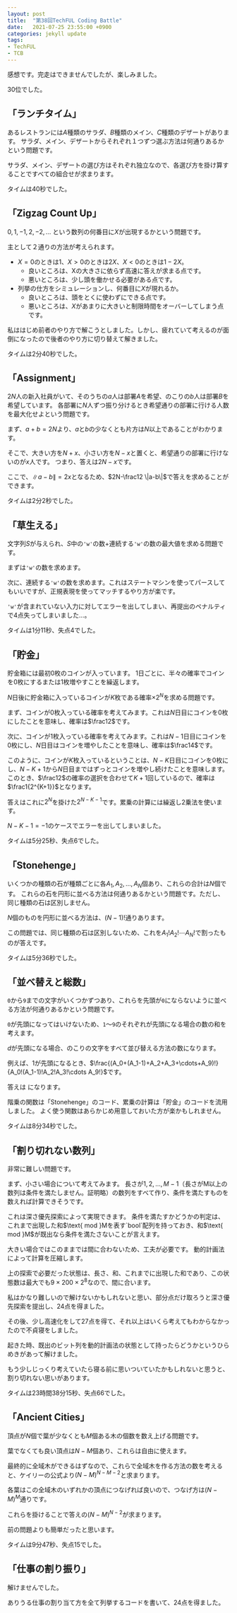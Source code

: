```yaml
---
layout: post
title:  "第38回TechFUL Coding Battle"
date:   2021-07-25 23:55:00 +0900
categories: jekyll update
tags:
- TechFUL
- TCB
---
```


感想です。完走はできませんでしたが、楽しみました。

30位でした。

## 「ランチタイム」
あるレストランには$A$種類のサラダ、$B$種類のメイン、$C$種類のデザートがあります。
サラダ、メイン、デザートからそれぞれ１つずつ選ぶ方法は何通りあるかという問題です。

サラダ、メイン、デザートの選び方はそれぞれ独立なので、各選び方を掛け算することですべての組合せが求まります。

タイムは40秒でした。

## 「Zigzag Count Up」
$0, 1, -1, 2, -2, \ldots$ という数列の何番目に$X$が出現するかという問題です。

主として２通りの方法が考えられます。

- $X=0$のときは$1$、$X>0$のときは$2X$、$X<0$のときは$1-2X$。
  - 良いところは、Xの大きさに依らず高速に答えが求まる点です。
  - 悪いところは、少し頭を働かせる必要がある点です。
- 列挙の仕方をシミュレーションし、何番目に$X$が現れるか。
  - 良いところは、頭をとくに使わずにできる点です。
  - 悪いところは、$X$があまりに大きいと制限時間をオーバーしてしまう点です。

私ははじめ前者のやり方で解こうとしました。しかし、疲れていて考えるのが面倒になったので後者のやり方に切り替えて解きました。

タイムは2分40秒でした。

## 「Assignment」
$2N$人の新入社員がいて、そのうちの$a$人は部署$A$を希望、のこりの$b$人は部署$B$を希望しています。
各部署に$N$人ずつ振り分けるとき希望通りの部署に行ける人数を最大化せよという問題です。

まず、$a+b=2N$より、$a$と$b$の少なくとも片方は$N$以上であることがわかります。

そこで、大きい方を$N+x$、小さい方を$N-x$と置くと、希望通りの部署に行けないのが$x$人です。
つまり、答えは$2N-x$です。

ここで、$\|a-b\|=2x$となるため、$2N-\frac12 \|a-b\|$で答えを求めることができます。

タイムは2分2秒でした。

## 「草生える」
文字列$S$が与えられ、$S$中の`'w'`の数+連続する`'w'`の数の最大値を求める問題です。

まずは`'w'`の数を求めます。

次に、連続する`'w'`の数を求めます。これはステートマシンを使ってパースしてもいいですが、正規表現を使ってマッチするやり方が楽です。

`'w'`が含まれていない入力に対してエラーを出してしまい、再提出のペナルティで4点失ってしまいました…。

タイムは1分11秒、失点4でした。

## 「貯金」
貯金箱には最初$0$枚のコインが入っています。
$1$日ごとに、半々の確率でコインを$0$枚にするまたは$1$枚増やすことを繰返します。

$N$日後に貯金箱に入っているコインが$K$枚である確率$×2^N$を求める問題です。

まず、コインが$0$枚入っている確率を考えてみます。これは$N$日目にコインを$0$枚にしたことを意味し、確率は$\frac12$です。

次に、コインが$1$枚入っている確率を考えてみます。これは$N-1$日目にコインを$0$枚にし、$N$日目はコインを増やしたことを意味し、確率は$\frac14$です。

このように、コインが$K$枚入っているということは、$N-K$日目にコインを$0$枚にし、$N-K+1$から$N$日目まではずっとコインを増やし続けたことを意味します。
このとき、$\frac12$の確率の選択を合わせて$K+1$回しているので、確率は$\frac1{2^{K+1}}$となります。

答えはこれに$2^N$を掛けた$2^{N-K-1}$です。累乗の計算には繰返し2乗法を使います。

$N-K-1=-1$のケースでエラーを出してしまいました。

タイムは5分25秒、失点6でした。

## 「Stonehenge」
いくつかの種類の石が種類ごとに各$A_1, A_2, \ldots, A_N$個あり、これらの合計は$N$個です。
これらの石を円形に並べる方法は何通りあるかという問題です。ただし、同じ種類の石は区別しません。

$N$個のものを円形に並べる方法は、$(N-1)!$通りあります。

この問題では、同じ種類の石は区別しないため、これを$A_1! A_2! \cdots A_N!$で割ったものが答えです。

タイムは5分36秒でした。

## 「並べ替えと総数」
`0`から`9`までの文字がいくつかずつあり、これらを先頭が`0`にならないように並べる方法が何通りあるかという問題です。

`0`が先頭になってはいけないため、`1`〜`9`のそれぞれが先頭になる場合の数の和を考えます。

$d$が先頭になる場合、のこりの文字をすべて並び替える方法の数になります。

例えば、1が先頭になるとき、$\frac{(A_0+(A_1-1)+A_2+A_3+\cdots+A_9)!}{A_0!(A_1-1)!A_2!A_3!\cdots A_9!}$です。

答えは <math>\sum_{d \ne 0} \frac{((A_d - 1) + \sum_{e \ne d} A_e)!}{(A_d - 1)! \prod_{e \ne d} A_e!}</math>になります。

階乗の関数は「Stonehenge」のコード、累乗の計算は「貯金」のコードを流用しました。
よく使う関数はあらかじめ用意しておいた方が楽かもしれません。

タイムは8分34秒でした。

## 「割り切れない数列」
非常に難しい問題です。

まず、小さい場合について考えてみます。
長さが$1, 2, ..., M-1$（長さがM以上の数列は条件を満たしません。証明略）の数列をすべて作り、条件を満たすものを数えれば計算できそうです。

これは深さ優先探索によって実現できます。
条件を満たすかどうかの判定は、これまで出現した和$\text{ mod }Mを表す`bool`配列を持っておき、和$\text{ mod }M$が既出なら条件を満たさないことが言えます。

大きい場合ではこのままでは間に合わないため、工夫が必要です。
動的計画法によって計算を圧縮します。

上の探索で必要だった状態は、長さ、和、これまでに出現した和であり、この状態数は最大でも$9×200×2^8$なので、間に合います。

私はかなり難しいので解けないかもしれないと思い、部分点だけ取ろうと深さ優先探索を提出し、24点を得ました。

その後、少し高速化をして27点を得て、それ以上はいくら考えてもわからなかったので不貞寝をしました。

起きた時、既出のビット列を動的計画法の状態として持ったらどうかというひらめきがあって解けました。

もう少しじっくり考えていたら寝る前に思いついていたかもしれないと思うと、割り切れない思いがあります。

タイムは23時間38分15秒、失点66でした。

## 「Ancient Cities」
頂点が$N$個で葉が少なくとも$M$個ある木の個数を数え上げる問題です。

葉でなくても良い頂点は$N-M$個あり、これらは自由に使えます。

最終的に全域木ができるはずなので、これらで全域木を作る方法の数を考えると、ケイリーの公式より$(N-M)^{N-M-2}$と求まります。

各葉はこの全域木のいずれかの頂点につなげれば良いので、つなげ方は$(N-M)^M$通りです。

これらを掛けることで答えの$(N-M)^{N-2}$が求まります。

前の問題よりも簡単だったと思います。

タイムは9分47秒、失点15でした。

## 「仕事の割り振り」
解けませんでした。

ありうる仕事の割り当て方を全て列挙するコードを書いて、24点を得ました。